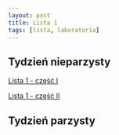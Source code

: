 ```yaml
---
layout: post
title: Lista 1
tags: [lista, laboratoria]
---
```


## Tydzień nieparzysty


[Lista 1 - część I](https://github.com/riomus/rsi/blob/2017/2018-summer/laboratoria/Lista1-Cz1-TN.MD)

[Lista 1 - część II](https://github.com/riomus/rsi/blob/2017/2018-summer/laboratoria/Lista1-Cz2-TN.MD)

## Tydzień parzysty

